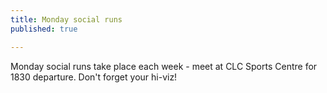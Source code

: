 ```yaml
---
title: Monday social runs
published: true

---
```


Monday social runs take place each week - meet at CLC Sports Centre for 1830 departure. Don't forget your hi-viz!
